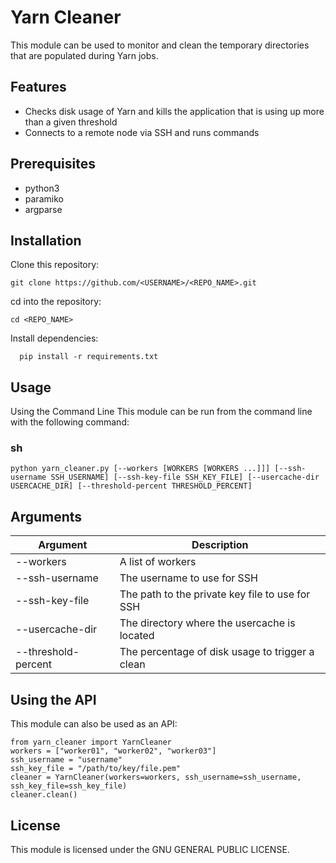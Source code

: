 # Yarn Cleaner

This module can be used to monitor and clean the temporary directories that are populated during Yarn jobs.


## Features

* Checks disk usage of Yarn and kills the application that is using up more than a given threshold
* Connects to a remote node via SSH and runs commands

## Prerequisites

* python3
* paramiko
* argparse

## Installation

Clone this repository:

    git clone https://github.com/<USERNAME>/<REPO_NAME>.git
    
cd into the repository: 

    cd <REPO_NAME>

Install dependencies: 
  
      pip install -r requirements.txt

## Usage

Using the Command Line
This module can be run from the command line with the following command:

### sh
    python yarn_cleaner.py [--workers [WORKERS [WORKERS ...]]] [--ssh-username SSH_USERNAME] [--ssh-key-file SSH_KEY_FILE] [--usercache-dir USERCACHE_DIR] [--threshold-percent THRESHOLD_PERCENT]

## Arguments
  
| Argument  | Description |
| ------------- | ------------- |
| --workers  | A list of workers  |
| --ssh-username  | The username to use for SSH  |
| --ssh-key-file | The path to the private key file to use for SSH  |
| --usercache-dir | The directory where the usercache is located  |
| --threshold-percent | The percentage of disk usage to trigger a clean  |
      	
  
## Using the API

This module can also be used as an API:
  
    from yarn_cleaner import YarnCleaner
    workers = ["worker01", "worker02", "worker03"]
    ssh_username = "username"
    ssh_key_file = "/path/to/key/file.pem"
    cleaner = YarnCleaner(workers=workers, ssh_username=ssh_username, ssh_key_file=ssh_key_file)
    cleaner.clean()


## License

This module is licensed under the GNU GENERAL PUBLIC LICENSE.
